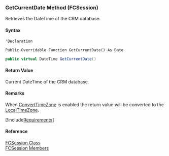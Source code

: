 ﻿### GetCurrentDate Method (FCSession)

Retrieves the DateTime of the CRM database.

#### Syntax

```vbnet
'Declaration

Public Overridable Function GetCurrentDate() As Date
```

```csharp
public virtual DateTime GetCurrentDate()
```

#### Return Value

Current DateTime of the CRM database.

#### Remarks

When [ConvertTimeZone](fcSDK~FChoice.Foundation.FCSession~ConvertTimeZone.md) is enabled the return value will be converted to the [LocalTimeZone](fcSDK~FChoice.Foundation.FCSession~LocalTimeZone.md).

[!include[Requirements](../partials/requirements.md)]

#### Reference

[FCSession Class](fcSDK~FChoice.Foundation.FCSession.md)  
[FCSession Members](fcSDK~FChoice.Foundation.FCSession_members.md)